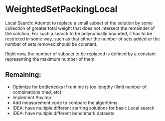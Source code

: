 # WeightedSetPackingLocal

Local Search: Attempt to replace a small subset of the solution by some collection of greater total weight that does not intersect the remainder of the solution. For such a search to be polynomially bounded, it has to be restricted in some way, such as that either the number of sets added or the number of sets removed should be constant.

Right now, the number of subsets to be replaced is defined by a constant representing the maximum number of them.

## Remaining:
- Optimize for bottlenecks if runtime is too lengthy (limit number of combinations tried, etc)
- Implement AnyImp 
- Add measurement code to compare the algorithms 
- IDEA: have multiple different starting solutions for basic Local search
- IDEA: have multiple different benchmark datasets 

